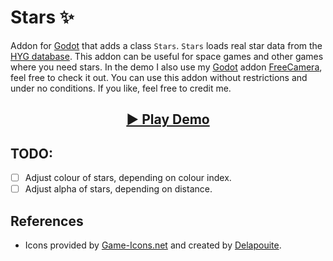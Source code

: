 # Stars ✨

Addon for [Godot](https://godotengine.org) that adds a class `Stars`. `Stars` loads real star data from the [HYG database](https://github.com/astronexus/HYG-Database). This addon can be useful for space games and other games where you need stars. In the demo I also use my [Godot](https://godotengine.org) addon [FreeCamera](https://github.com/divin/FreeCamera), feel free to check it out. You can use this addon without restrictions and under no conditions. If you like, feel free to credit me.

<h2 align = "center">
  <a href = "https://divin.work/stars-demo/">▶️ Play Demo</a>
</h2>

## TODO:
- [ ] Adjust colour of stars, depending on colour index.
- [ ] Adjust alpha of stars, depending on distance.

## References

* Icons provided by [Game-Icons.net](https://game-icons.net/) and created by [Delapouite](https://delapouite.com/).

